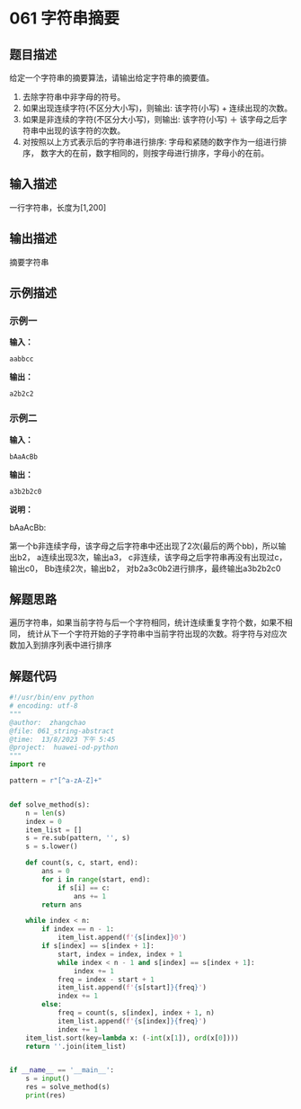 # 061 字符串摘要

## 题目描述

给定一个字符串的摘要算法，请输出给定字符串的摘要值。
1. 去除字符串中非字母的符号。
2. 如果出现连续字符(不区分大小写)，则输出: 该字符(小写) + 连续出现的次数。
3. 如果是非连续的字符(不区分大小写)，则输出: 该字符(小写) ＋ 该字母之后字符串中出现的该字符的次数。
4. 对按照以上方式表示后的字符串进行排序: 字母和紧随的数字作为一组进行排序，
数字大的在前，数字相同的，则按字母进行排序，字母小的在前。


## 输入描述

一行字符串，长度为[1,200]



## 输出描述
摘要字符串

## 示例描述

### 示例一

**输入：**
```text
aabbcc
```

**输出：**
```text
a2b2c2
```

### 示例二

**输入：**
```text
bAaAcBb
```

**输出：**
```text
a3b2b2c0
```
**说明：**

bAaAcBb:

第一个b非连续字母，该字母之后字符串中还出现了2次(最后的两个bb)，所以输出b2，
a连续出现3次，输出a3，
c非连续，该字母之后字符串再没有出现过c，输出c0，
Bb连续2次，输出b2，
对b2a3c0b2进行排序，最终输出a3b2b2c0

## 解题思路
遍历字符串，如果当前字符与后一个字符相同，统计连续重复字符个数，如果不相同，
统计从下一个字符开始的子字符串中当前字符出现的次数。将字符与对应次数加入到排序列表中进行排序
   

## 解题代码

```python
#!/usr/bin/env python
# encoding: utf-8
"""
@author:  zhangchao
@file: 061_string-abstract
@time:  13/8/2023 下午 5:45
@project:  huawei-od-python 
"""
import re

pattern = r"[^a-zA-Z]+"


def solve_method(s):
    n = len(s)
    index = 0
    item_list = []
    s = re.sub(pattern, '', s)
    s = s.lower()

    def count(s, c, start, end):
        ans = 0
        for i in range(start, end):
            if s[i] == c:
                ans += 1
        return ans

    while index < n:
        if index == n - 1:
            item_list.append(f'{s[index]}0')
        if s[index] == s[index + 1]:
            start, index = index, index + 1
            while index < n - 1 and s[index] == s[index + 1]:
                index += 1
            freq = index - start + 1
            item_list.append(f'{s[start]}{freq}')
            index += 1
        else:
            freq = count(s, s[index], index + 1, n)
            item_list.append(f'{s[index]}{freq}')
            index += 1
    item_list.sort(key=lambda x: (-int(x[1]), ord(x[0])))
    return ''.join(item_list)


if __name__ == '__main__':
    s = input()
    res = solve_method(s)
    print(res)

```

